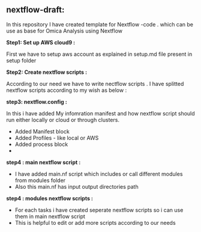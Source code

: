 ## nextflow-draft:

In this repository 
I have created template for Nextflow -code . which can be use as base for Omica Analysis using Nextflow



**Step1: Set up AWS cloud9 :**

First we have to setup aws account as explained in setup.md file present in setup folder



**Step2: Create nextflow scripts :**

According to our need we have to write nectflow scripts . 
I have splitted nextflow scripts according to my wish as below :

**step3: nextflow.config :**

In this i have added My infomration manifest and how nextflow script should run either locally or cloud or through clusters.

- Added Manifest block
- Added Profiles - like local or AWS 
- Added process block 
- 

**step4 : main nextflow script :**

- I have added main.nf script which includes or call different modules from modules folder
- Also this main.nf has input output directories path

**step4 : modules nextflow scripts :**

- For each tasks i have created seperate nextflow scripts so i can use them in main nextflow script
- This is helpful to edit or add more scripts according to our needs 
